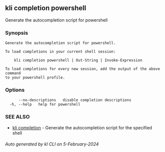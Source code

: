 ## kli completion powershell

Generate the autocompletion script for powershell

### Synopsis

```
Generate the autocompletion script for powershell.

To load completions in your current shell session:

	kli completion powershell | Out-String | Invoke-Expression

To load completions for every new session, add the output of the above command
to your powershell profile.

```

### Options

```
      --no-descriptions   disable completion descriptions
  -h, --help   help for powershell
```

### SEE ALSO

* [kli completion](kli_completion.md)  - Generate the autocompletion script for the specified shell

###### Auto generated by kl CLI on 5-February-2024
